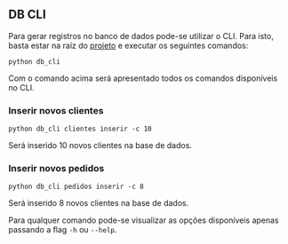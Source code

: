 ## DB CLI
Para gerar registros no banco de dados pode-se utilizar o CLI. Para isto, basta estar na raíz do [projeto](../) e executar os seguintes comandos:
```shell
python db_cli
```
Com o comando acima será apresentado todos os comandos disponíveis no CLI.

### Inserir novos clientes
```shell
python db_cli clientes inserir -c 10
```
Será inserido 10 novos clientes na base de dados.

### Inserir novos pedidos
```shell
python db_cli pedidos inserir -c 8
```
Será inserido 8 novos clientes na base de dados.

Para qualquer comando pode-se visualizar as opções disponíveis apenas passando a flag `-h` ou `--help`.
